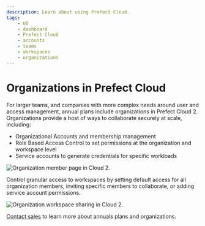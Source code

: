 ```yaml
---
description: Learn about using Prefect Cloud.
tags:
    - UI
    - dashboard
    - Prefect Cloud
    - accounts
    - teams
    - workspaces
    - organizations
---
```


# Organizations in Prefect Cloud

For larger teams, and companies with more complex needs around user and access management, annual plans include organizations in Prefect Cloud 2. Organizations provide a host of ways to collaborate securely at scale, including:

- Organizational Accounts and membership management
- Role Based Access Control to set permissions at the organization and workspace level
- Service accounts to generate credentials for specific workloads

![Organization member page in Cloud 2.](/img/ui/org-members.png)

Control granular access to workspaces by setting default access for all organization members, inviting specific members to collaborate, or adding service account permissions.

![Organization workspace sharing in Cloud 2.](/img/ui/org-workspace-sharing.png)

[Contact sales](https://www.prefect.io/pricing) to learn more about annuals plans and organizations.
